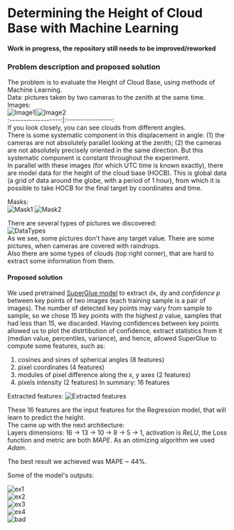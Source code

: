 # Determining the  Height of Cloud Base with Machine Learning  
#### Work in progress, the repository still needs to be improved/reworked

### Problem description and proposed solution
The problem is to evaluate the Height of Cloud Base, using methods of Machine Learning.  
Data: pictures taken by two cameras to the zenith at the same time.  
Images:  
![Image1](https://github.com/Ars235/Determining_HOCB/blob/master/assets/data_examples/img-2016-03-21T08-52-45devID1.jpg)|![Image2](https://github.com/Ars235/Determining_HOCB/blob/master/assets/data_examples/img-2016-03-21T08-52-45devID2.jpg)  
:------------------:|:----------------:  
If you look closely, you can see clouds from different angles.  
There is some systematic component in this displacement in angle: (1) the cameras are not absolutely parallel looking at the zenith; (2) the cameras are not absolutely precisely oriented in the same direction. But this systematic component is constant throughout the experiment.  
In parallel with these images (for which UTC time is known exactly), there are model data for the height of the cloud base (HOCB). This is global data (a grid of data around the globe, with a period of 1 hour), from which it is possible to take HOCB for the final target by coordinates and time.  

Masks:  
![Mask1](https://github.com/Ars235/Determining_HOCB/blob/master/data/masks/mask-id1.jpg) ![Mask2](https://github.com/Ars235/Determining_HOCB/blob/master/data/masks/mask-id2.jpg)  

There are several types of pictures we discovered:  
![DataTypes](https://github.com/Ars235/Determining_HOCB/blob/master/assets/data_types/data_types.png)  
As we see, some pictures don't have any target value. There are some pictures, when cameras are covered with raindrops.  
Also there are some types of clouds (top right corner), that are hard to extract some information from them.  

#### Proposed solution
We used pretrained [SuperGlue model](https://github.com/magicleap/SuperGluePretrainedNetwork) to extract dx, dy and *confidence* *p* between key points of two images (each training sample is a pair of images). The number of detected key points may vary from sample to sample, so we chose 15 key points with the highest *p* value, samples that had less than 15, we discarded. Having confidences between key points allowed us to plot the distrtibution of confidence, extract statistics from it (median value, percentiles, variance), and hence, allowed SuperGlue to compute some features, such as:  
1) cosines and sines of spherical angles (8 features)  
2) pixel coordinates  (4 features)
3) modules of pixel difference along the x, y axes (2 features) 
4) pixels intensity (2 features)
In summary: 16 features  

Extracted features:
![Extracted features](https://github.com/Ars235/Determining_HOCB/blob/master/assets/data_examples/angles.png)  


These 16 features are the input features for the Regression model, that will learn to predict the height.  
The came up with the next architecture:  
Layers dimensions: 16 -> 13 -> 10 -> 8 -> 5 -> 1, activation is *ReLU*, the Loss function and metric are both _MAPE_. As an otimizing algorithm we used *Adam*.  

The best result we achieved was MAPE ~ 44%.  

Some of the model's outputs:  

![ex1](https://github.com/Ars235/Determining_HOCB/blob/master/assets/outputs/good1.jpg)  
![ex2](https://github.com/Ars235/Determining_HOCB/blob/master/assets/outputs/good2.jpg)  
![ex3](https://github.com/Ars235/Determining_HOCB/blob/master/assets/outputs/good3.jpg)  
![ex4](https://github.com/Ars235/Determining_HOCB/blob/master/assets/outputs/good4.jpg)  
![bad](https://github.com/Ars235/Determining_HOCB/blob/master/assets/outputs/bad.png)
